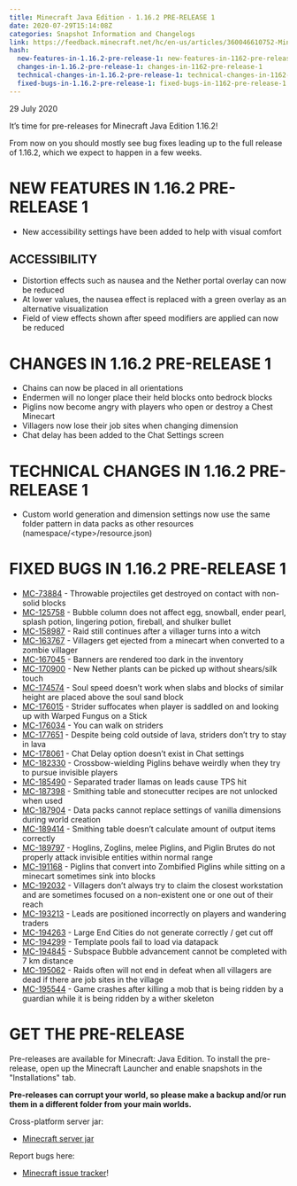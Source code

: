 ```yaml
---
title: Minecraft Java Edition - 1.16.2 PRE-RELEASE 1
date: 2020-07-29T15:14:08Z
categories: Snapshot Information and Changelogs
link: https://feedback.minecraft.net/hc/en-us/articles/360046610752-Minecraft-Java-Edition-1-16-2-PRE-RELEASE-1
hash:
  new-features-in-1.16.2-pre-release-1: new-features-in-1162-pre-release-1
  changes-in-1.16.2-pre-release-1: changes-in-1162-pre-release-1
  technical-changes-in-1.16.2-pre-release-1: technical-changes-in-1162-pre-release-1
  fixed-bugs-in-1.16.2-pre-release-1: fixed-bugs-in-1162-pre-release-1
---
```


29 July 2020

It’s time for pre-releases for Minecraft Java Edition 1.16.2!

From now on you should mostly see bug fixes leading up to the full release of 1.16.2, which we expect to happen in a few weeks.

# NEW FEATURES IN 1.16.2 PRE-RELEASE 1

- New accessibility settings have been added to help with visual comfort

## ACCESSIBILITY

- Distortion effects such as nausea and the Nether portal overlay can now be reduced
- At lower values, the nausea effect is replaced with a green overlay as an alternative visualization
- Field of view effects shown after speed modifiers are applied can now be reduced

# CHANGES IN 1.16.2 PRE-RELEASE 1

- Chains can now be placed in all orientations
- Endermen will no longer place their held blocks onto bedrock blocks
- Piglins now become angry with players who open or destroy a Chest Minecart
- Villagers now lose their job sites when changing dimension
- Chat delay has been added to the Chat Settings screen

# TECHNICAL CHANGES IN 1.16.2 PRE-RELEASE 1

- Custom world generation and dimension settings now use the same folder pattern in data packs as other resources (namespace/\<type\>/resource.json)

# FIXED BUGS IN 1.16.2 PRE-RELEASE 1

- [MC-73884](https://bugs.mojang.com/browse/MC-73884) - Throwable projectiles get destroyed on contact with non-solid blocks
- [MC-125758](https://bugs.mojang.com/browse/MC-125758) - Bubble column does not affect egg, snowball, ender pearl, splash potion, lingering potion, fireball, and shulker bullet
- [MC-158987](https://bugs.mojang.com/browse/MC-158987) - Raid still continues after a villager turns into a witch
- [MC-163767](https://bugs.mojang.com/browse/MC-163767) - Villagers get ejected from a minecart when converted to a zombie villager
- [MC-167045](https://bugs.mojang.com/browse/MC-167045) - Banners are rendered too dark in the inventory
- [MC-170900](https://bugs.mojang.com/browse/MC-170900) - New Nether plants can be picked up without shears/silk touch
- [MC-174574](https://bugs.mojang.com/browse/MC-174574) - Soul speed doesn’t work when slabs and blocks of similar height are placed above the soul sand block
- [MC-176015](https://bugs.mojang.com/browse/MC-176015) - Strider suffocates when player is saddled on and looking up with Warped Fungus on a Stick
- [MC-176034](https://bugs.mojang.com/browse/MC-176034) - You can walk on striders
- [MC-177651](https://bugs.mojang.com/browse/MC-177651) - Despite being cold outside of lava, striders don’t try to stay in lava
- [MC-178061](https://bugs.mojang.com/browse/MC-178061) - Chat Delay option doesn’t exist in Chat settings
- [MC-182330](https://bugs.mojang.com/browse/MC-182330) - Crossbow-wielding Piglins behave weirdly when they try to pursue invisible players
- [MC-185490](https://bugs.mojang.com/browse/MC-185490) - Separated trader llamas on leads cause TPS hit
- [MC-187398](https://bugs.mojang.com/browse/MC-187398) - Smithing table and stonecutter recipes are not unlocked when used
- [MC-187904](https://bugs.mojang.com/browse/MC-187904) - Data packs cannot replace settings of vanilla dimensions during world creation
- [MC-189414](https://bugs.mojang.com/browse/MC-189414) - Smithing table doesn’t calculate amount of output items correctly
- [MC-189797](https://bugs.mojang.com/browse/MC-189797) - Hoglins, Zoglins, melee Piglins, and Piglin Brutes do not properly attack invisible entities within normal range
- [MC-191168](https://bugs.mojang.com/browse/MC-191168) - Piglins that convert into Zombified Piglins while sitting on a minecart sometimes sink into blocks
- [MC-192032](https://bugs.mojang.com/browse/MC-192032) - Villagers don’t always try to claim the closest workstation and are sometimes focused on a non-existent one or one out of their reach
- [MC-193213](https://bugs.mojang.com/browse/MC-193213) - Leads are positioned incorrectly on players and wandering traders
- [MC-194263](https://bugs.mojang.com/browse/MC-194263) - Large End Cities do not generate correctly / get cut off
- [MC-194299](https://bugs.mojang.com/browse/MC-194299) - Template pools fail to load via datapack
- [MC-194845](https://bugs.mojang.com/browse/MC-194845) - Subspace Bubble advancement cannot be completed with 7 km distance
- [MC-195062](https://bugs.mojang.com/browse/MC-195062) - Raids often will not end in defeat when all villagers are dead if there are job sites in the village
- [MC-195544](https://bugs.mojang.com/browse/MC-195544) - Game crashes after killing a mob that is being ridden by a guardian while it is being ridden by a wither skeleton

# GET THE PRE-RELEASE

Pre-releases are available for Minecraft: Java Edition. To install the pre-release, open up the Minecraft Launcher and enable snapshots in the "Installations" tab.

**Pre-releases can corrupt your world, so please make a backup and/or run them in a different folder from your main worlds.**

Cross-platform server jar:

- [Minecraft server jar](https://launcher.mojang.com/v1/objects/d4434bf4f2f0572a4eb54b3da1b1b3069a4e9ef2/server.jar)

Report bugs here:

- [Minecraft issue tracker](https://aka.ms/snapshotbugs?ref=blog)!
